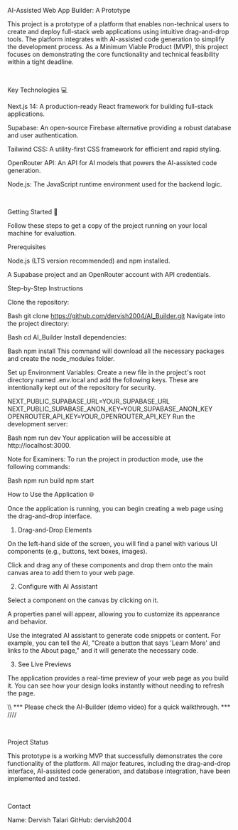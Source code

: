 AI-Assisted Web App Builder: A Prototype

This project is a prototype of a platform that enables non-technical users to create and deploy full-stack web applications using intuitive drag-and-drop tools. The platform integrates with AI-assisted code generation to simplify the development process. As a Minimum Viable Product (MVP), this project focuses on demonstrating the core functionality and technical feasibility within a tight deadline.

<br>

Key Technologies 💻

Next.js 14: A production-ready React framework for building full-stack applications.

Supabase: An open-source Firebase alternative providing a robust database and user authentication.

Tailwind CSS: A utility-first CSS framework for efficient and rapid styling.

OpenRouter API: An API for AI models that powers the AI-assisted code generation.

Node.js: The JavaScript runtime environment used for the backend logic.

<br>

Getting Started 🚀

Follow these steps to get a copy of the project running on your local machine for evaluation.

Prerequisites

Node.js (LTS version recommended) and npm installed.

A Supabase project and an OpenRouter account with API credentials.

Step-by-Step Instructions

Clone the repository:

Bash
git clone https://github.com/dervish2004/AI_Builder.git
Navigate into the project directory:

Bash
cd AI_Builder
Install dependencies:

Bash
npm install
This command will download all the necessary packages and create the node_modules folder.

Set up Environment Variables:
Create a new file in the project's root directory named .env.local and add the following keys. These are intentionally kept out of the repository for security.

NEXT_PUBLIC_SUPABASE_URL=YOUR_SUPABASE_URL
NEXT_PUBLIC_SUPABASE_ANON_KEY=YOUR_SUPABASE_ANON_KEY
OPENROUTER_API_KEY=YOUR_OPENROUTER_API_KEY
Run the development server:

Bash
npm run dev
Your application will be accessible at http://localhost:3000.

Note for Examiners: To run the project in production mode, use the following commands:

Bash
npm run build
npm start
<br>

How to Use the Application 🌐

Once the application is running, you can begin creating a web page using the drag-and-drop interface.

1. Drag-and-Drop Elements

On the left-hand side of the screen, you will find a panel with various UI components (e.g., buttons, text boxes, images).

Click and drag any of these components and drop them onto the main canvas area to add them to your web page.

2. Configure with AI Assistant

Select a component on the canvas by clicking on it.

A properties panel will appear, allowing you to customize its appearance and behavior.

Use the integrated AI assistant to generate code snippets or content. For example, you can tell the AI, "Create a button that says 'Learn More' and links to the About page," and it will generate the necessary code.

3. See Live Previews

The application provides a real-time preview of your web page as you build it. You can see how your design looks instantly without needing to refresh the page.

  \\\  ***  Please check the AI-Builder (demo video) for a quick walkthrough.  ***  ////

<br>

Project Status

This prototype is a working MVP that successfully demonstrates the core functionality of the platform. All major features, including the drag-and-drop interface, AI-assisted code generation, and database integration, have been implemented and tested.

<br>

Contact

Name: Dervish Talari
GitHub: dervish2004
